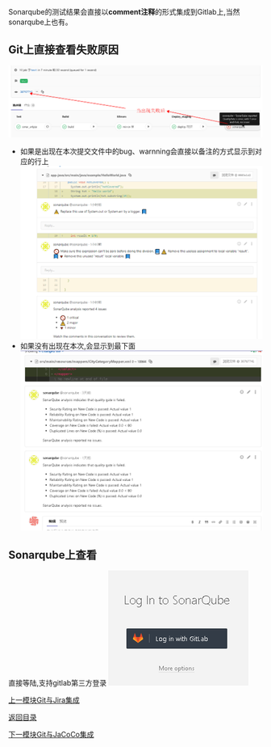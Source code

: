 Sonarqube的测试结果会直接以**comment注释**的形式集成到Gitlab上,当然sonarqube上也有。

## Git上直接查看失败原因

![如何查看](./images/gitsonar.png)
- 如果是出现在本次提交文件中的bug、warnning会直接以备注的方式显示到对应的行上
![例子](images/sonar1.png)
- 如果没有出现在本次,会显示到最下面
![](images/sonarbottom.png)

## Sonarqube上查看
直接等陆,支持gitlab第三方登录
![sonar-git](images/sonar3.png)

[上一模块Git与Jira集成](git-jira)

[返回目录](home)

[下一模块Git与JaCoCo集成](git-jacoco)
